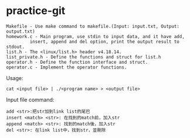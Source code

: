 # practice-git


	Makefile - Use make command to makefile.(Input: input.txt, Output: output.txt)
	homework.c - Main program, use stdin to input data, and it have add, 
			 insert, append and del option, print the output result to stdout.
	list.h - The <linux/list.h> header v4.18.14.
	list_private.h - Define the functions and struct for list.h
	operator.h - Define the function interface and struct.
	operator.c - Implement the operator functions.
	
Usage:
	
	cat <input file> | ./<program name> > <output file>

Input file command:

    add <str>:把str加到link list的尾巴
    insert <match> <str>: 在找到的match前，加入str
    append <match> <str>: 找到的match後，加入str
	del <str>: 在link list中，找到str，並刪除
